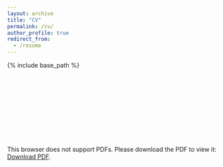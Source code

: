 ```yaml
---
layout: archive
title: "CV"
permalink: /cv/
author_profile: true
redirect_from:
  - /resume
---
```


{% include base_path %}

<object data="https://github.com/koritcky/koritcky.github.io/raw/master/files/Koritskiy%20Nikita%20-%20CV.pdf" type="application/pdf" width="700px" height="700px">
    <embed src="https://github.com/koritcky/koritcky.github.io/raw/master/files/Koritskiy%20Nikita%20-%20CV.pdf">
        <p>This browser does not support PDFs. Please download the PDF to view it: <a href="https://github.com/koritcky/koritcky.github.io/raw/master/files/Koritskiy%20Nikita%20-%20CV.pdf">Download PDF</a>.</p>
    </embed>
</object>
